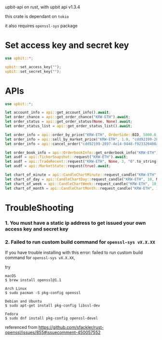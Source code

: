 upbit-api on rust, with upbit api v1.3.4


this crate is dependant on `tokio`

it also requires `openssl-sys` package

# Set access key and secret key
```rust
use upbit::*;

upbit::set_access_key("");
upbit::set_secret_key("");
```

# APIs
```rust
use upbit::*;

let account_info = api::get_account_info().await;
let order_chance = api::get_order_chance("KRW-ETH").await;
let order_status = api::get_order_status(None, None).await;
let order_status_list = api::get_order_status_list().await;

let order_info = api::order_by_price("KRW-ETH", OrderSide::BID, 5000.0, 1_435_085.0, OrderType::LIMIT, None).await;
let order_info = api::sell_by_market_price("KRW-ETH", 1.0, "cdd92199-2897-4e14-9448-f923320408ad").await;
let order_info = api::cancel_order("cdd92199-2897-4e14-9448-f923320408ad").await;

let order_book_info = api::OrderbookInfo::get_orderbook_info("KRW-ETH").await;
let asdf = api::TickerSnapshot::request("KRW-ETH").await;
let asdf = api::TradeRecent::request("KRW-ETH", None, 3, "0".to_string(), None).await;
let asdf = api::MarketState::request(true).await;

let chart_of_minute = api::CandleChartMinute::request_candle("KRW-ETH", None, 50, CandleMinute::Min10).await;
let chart_of_day = api::CandleChartDay::request_candle("KRW-ETH", 10, None, None).await;
let chart_of_week = api::CandleChartWeek::request_candle("KRW-ETH", 10, None).await;
let chart_of_month = api::CandleChartMonth::request_candle("KRW-ETH", 10, None).await;

```

# TroubleShooting

### 1. You must have a static ip address to get issued your own access key and secret key

### 2. Failed to run custom build command for `openssl-sys vX.X.XX`

If you have trouble installing with this error: failed to run custom build command for `openssl-sys vX.X.XX`, 

try
```
macOS
$ brew install openssl@1.1

Arch Linux
$ sudo pacman -S pkg-config openssl

Debian and Ubuntu
$ sudo apt-get install pkg-config libssl-dev

Fedora
$ sudo dnf install pkg-config openssl-devel
```
referenced from https://github.com/sfackler/rust-openssl/issues/855#issuecomment-450057552
